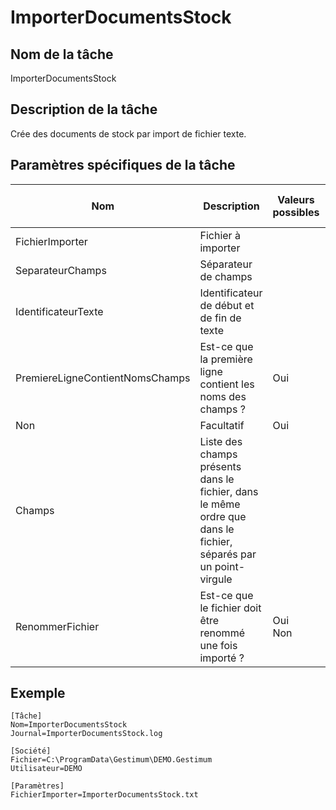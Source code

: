 # ImporterDocumentsStock

## Nom de la tâche


ImporterDocumentsStock


## Description de la tâche


Crée des documents de stock par import de fichier texte.


## Paramètres spécifiques de la tâche










| Nom | Description | Valeurs possibles | Présence | Valeur par défaut |
|---|---|---|---|---|
| FichierImporter | Fichier à importer |   | Obligatoire |   |
| SeparateurChamps | Séparateur de champs |   | Facultatif | ; |
| IdentificateurTexte | Identificateur de début et de fin de texte |   | Facultatif |   |
| PremiereLigneContientNomsChamps | Est-ce que la première ligne contient les noms des champs ? | Oui
Non | Facultatif | Oui |
| Champs | Liste des champs présents dans le fichier, dans le même ordre que dans le fichier, séparés par un point-virgule |   | Facultatif |   |
| RenommerFichier | Est-ce que le fichier doit être renommé une fois importé ? | Oui <br>Non | Facultatif | Non |


## Exemple


````
[Tâche]
Nom=ImporterDocumentsStock
Journal=ImporterDocumentsStock.log

[Société]
Fichier=C:\ProgramData\Gestimum\DEMO.Gestimum
Utilisateur=DEMO

[Paramètres]
FichierImporter=ImporterDocumentsStock.txt
````

